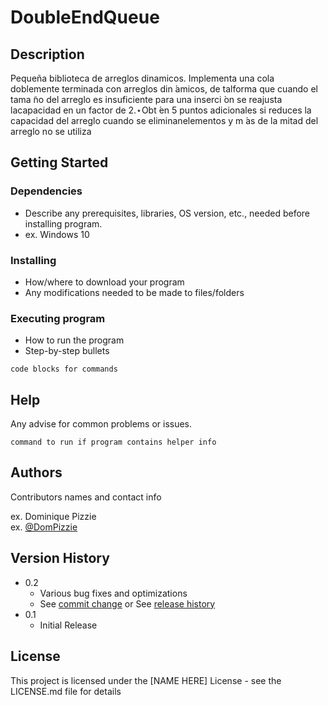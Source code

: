 # DoubleEndQueue


## Description

Pequeña biblioteca de arreglos dinamicos. Implementa una cola doblemente terminada con arreglos din ́amicos, de talforma que cuando el tama ̃no del arreglo es insuficiente para una inserci ́on se reajusta lacapacidad en un factor de 2.⋆Obt ́en 5 puntos adicionales si reduces la capacidad del arreglo cuando se eliminanelementos y m ́as de la mitad del arreglo no se utiliza

## Getting Started

### Dependencies

* Describe any prerequisites, libraries, OS version, etc., needed before installing program.
* ex. Windows 10

### Installing

* How/where to download your program
* Any modifications needed to be made to files/folders

### Executing program

* How to run the program
* Step-by-step bullets
```
code blocks for commands
```

## Help

Any advise for common problems or issues.
```
command to run if program contains helper info
```

## Authors

Contributors names and contact info

ex. Dominique Pizzie  
ex. [@DomPizzie](https://twitter.com/dompizzie)

## Version History

* 0.2
    * Various bug fixes and optimizations
    * See [commit change]() or See [release history]()
* 0.1
    * Initial Release

## License

This project is licensed under the [NAME HERE] License - see the LICENSE.md file for details